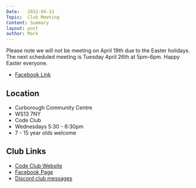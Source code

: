 ```yaml
---
Date:   2022-04-13
Topic:  Club Meeting
Content: Summary
layout: post
author: Mark
---
```

Please note we will not be meeting on April 19th due to the Easter holidays. The next scheduled meeting is Tuesday April 26th at 5pm-6pm. Happy Easter everyone.



* [Facebook Link](https://www.facebook.com/1481985248595237/posts/4768058389987890/)

## Location

* Curborough Community Centre
* WS13 7NY
* Code Club
* Wednesdays 5:30 - 6:30pm
* 7 - 15 year olds welcome

## Club Links

* [Code Club Website](https://lichfield-code-club.github.io/)
* [Facebook Page](https://www.facebook.com/LichfieldCoders)
* [Discord club messages](https://discord.gg/szz6xGK)
